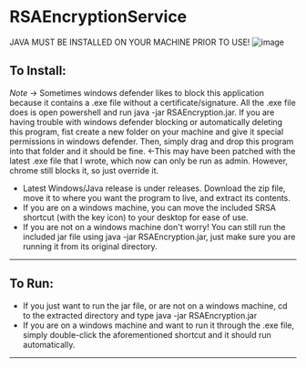 # RSAEncryptionService
JAVA MUST BE INSTALLED ON YOUR MACHINE PRIOR TO USE!
![image](https://github.com/vpq5kd/RSAEncryptionService/assets/113056624/bfeefe05-ea6b-4315-8435-2ebd39108796)

To Install:
-------
*Note* -> Sometimes windows defender likes to block this application because it contains a .exe file without a certificate/signature. All the .exe file does is open powershell and run java -jar RSAEncryption.jar. If you are having trouble with windows defender blocking or automatically deleting this program, fist create a new folder on your machine and give it special permissions in windows defender. Then, simply drag and drop this program into that folder and it should be fine. <-This may have been patched with the latest .exe file that I wrote, which now can only be run as admin. However, chrome still blocks it, so just override it. 

- Latest Windows/Java release is under releases. Download the zip file, move it to where you want the program to live, and extract its contents.
- If you are on a windows machine, you can move the included SRSA shortcut (with the key icon) to your desktop for ease of use.
- If you are not on a windows machine don't worry! You can still run the included jar file using java -jar RSAEncryption.jar, just make sure you are running it from its original directory.
-------
To Run:
-------
- If you just want to run the jar file, or are not on a windows machine, cd to the extracted directory and type java -jar RSAEncryption.jar
- If you are on a windows machine and want to run it through the .exe file, simply double-click the aforementioned shortcut and it should run automatically.
---------
